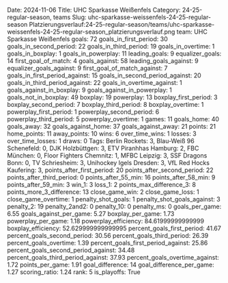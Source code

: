 Date: 2024-11-06
Title: UHC Sparkasse Weißenfels
Category: 24-25-regular-season, teams
Slug: uhc-sparkasse-weissenfels-24-25-regular-season
Platzierungsverlauf:24-25-regular-season/teams/uhc-sparkasse-weissenfels-24-25-regular-season_platzierungsverlauf.png
team: UHC Sparkasse Weißenfels
goals: 72
goals_in_first_period: 30
goals_in_second_period: 22
goals_in_third_period: 19
goals_in_overtime: 1
goals_in_boxplay: 1
goals_in_powerplay: 11
leading_goals: 9
equalizer_goals: 14
first_goal_of_match: 4
goals_against: 58
leading_goals_against: 9
equalizer_goals_against: 9
first_goal_of_match_against: 7
goals_in_first_period_against: 15
goals_in_second_period_against: 20
goals_in_third_period_against: 22
goals_in_overtime_against: 1
goals_against_in_boxplay: 9
goals_against_in_powerplay: 1
goals_not_in_boxplay: 49
boxplay: 19
powerplay: 13
boxplay_first_period: 3
boxplay_second_period: 7
boxplay_third_period: 8
boxplay_overtime: 1
powerplay_first_period: 1
powerplay_second_period: 6
powerplay_third_period: 5
powerplay_overtime: 1
games: 11
goals_home: 40
goals_away: 32
goals_against_home: 37
goals_against_away: 21
points: 21
home_points: 11
away_points: 10
wins: 6
over_time_wins: 1
losses: 3
over_time_losses: 1
draws: 0
Tags:  Berlin Rockets: 3,  Blau-Weiß 96 Schenefeld: 0,  DJK Holzbüttgen: 3,  ETV Piranhhas Hamburg: 2,  FBC München: 0,  Floor Fighters Chemnitz: 1,  MFBC Leipzig: 3,  SSF Dragons Bonn: 0,  TV Schriesheim: 3,  Unihockey Igels Dresden: 3,  VfL Red Hocks Kaufering: 3,
points_after_first_period: 20
points_after_second_period: 22
points_after_third_period: 0
points_after_55_min: 16
points_after_58_min: 9
points_after_59_min: 3
win_1: 3
loss_1: 2
points_max_difference_3: 8
points_more_3_difference: 13
close_game_win: 2
close_game_loss: 1
close_game_overtime: 1
penalty_shot_goals: 1
penalty_shot_goals_against: 3
penalty_2: 19
penalty_2and2: 0
penalty_10: 0
penalty_ms: 0
goals_per_game: 6.55
goals_against_per_game: 5.27
boxplay_per_game: 1.73
powerplay_per_game: 1.18
powerplay_efficiency: 84.61999999999999
boxplay_efficiency: 52.629999999999995
percent_goals_first_period: 41.67
percent_goals_second_period: 30.56
percent_goals_third_period: 26.39
percent_goals_overtime: 1.39
percent_goals_first_period_against: 25.86
percent_goals_second_period_against: 34.48
percent_goals_third_period_against: 37.93
percent_goals_overtime_against: 1.72
points_per_game: 1.91
goal_difference: 14
goal_difference_per_game: 1.27
scoring_ratio: 1.24
rank: 5
is_playoffs: True
